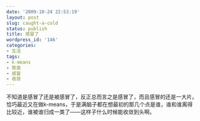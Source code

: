 ```yaml
---
date: '2009-10-24 22:53:19'
layout: post
slug: caught-a-cold
status: publish
title: 感冒了
wordpress_id: '146'
categories:
- 生活
tags:
- k-means
- 聚类
- 感冒
- 收敛
---
```


不知道是感冒了还是被感冒了，反正总而言之是感冒了，而且感冒的还是一大片。恰巧最近又在做k-means，于是满脑子都在想最初的那几个点是谁，谁和谁离得比较近，谁被谁归成一类了——这样子什么时候能收敛到头啊。
